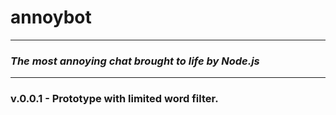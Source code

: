 # annoybot
---
### *The most annoying chat brought to life by Node.js*
---
### v.0.0.1 - Prototype with limited word filter. 


